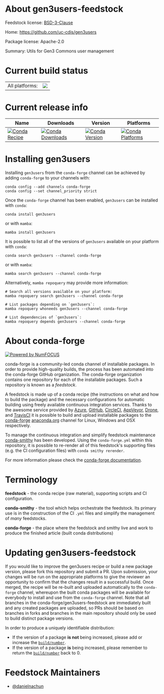 About gen3users-feedstock
=========================

Feedstock license: [BSD-3-Clause](https://github.com/conda-forge/gen3users-feedstock/blob/main/LICENSE.txt)

Home: https://github.com/uc-cdis/gen3users

Package license: Apache-2.0

Summary: Utils for Gen3 Commons user management

Current build status
====================


<table><tr><td>All platforms:</td>
    <td>
      <a href="https://dev.azure.com/conda-forge/feedstock-builds/_build/latest?definitionId=25221&branchName=main">
        <img src="https://dev.azure.com/conda-forge/feedstock-builds/_apis/build/status/gen3users-feedstock?branchName=main">
      </a>
    </td>
  </tr>
</table>

Current release info
====================

| Name | Downloads | Version | Platforms |
| --- | --- | --- | --- |
| [![Conda Recipe](https://img.shields.io/badge/recipe-gen3users-green.svg)](https://anaconda.org/conda-forge/gen3users) | [![Conda Downloads](https://img.shields.io/conda/dn/conda-forge/gen3users.svg)](https://anaconda.org/conda-forge/gen3users) | [![Conda Version](https://img.shields.io/conda/vn/conda-forge/gen3users.svg)](https://anaconda.org/conda-forge/gen3users) | [![Conda Platforms](https://img.shields.io/conda/pn/conda-forge/gen3users.svg)](https://anaconda.org/conda-forge/gen3users) |

Installing gen3users
====================

Installing `gen3users` from the `conda-forge` channel can be achieved by adding `conda-forge` to your channels with:

```
conda config --add channels conda-forge
conda config --set channel_priority strict
```

Once the `conda-forge` channel has been enabled, `gen3users` can be installed with `conda`:

```
conda install gen3users
```

or with `mamba`:

```
mamba install gen3users
```

It is possible to list all of the versions of `gen3users` available on your platform with `conda`:

```
conda search gen3users --channel conda-forge
```

or with `mamba`:

```
mamba search gen3users --channel conda-forge
```

Alternatively, `mamba repoquery` may provide more information:

```
# Search all versions available on your platform:
mamba repoquery search gen3users --channel conda-forge

# List packages depending on `gen3users`:
mamba repoquery whoneeds gen3users --channel conda-forge

# List dependencies of `gen3users`:
mamba repoquery depends gen3users --channel conda-forge
```


About conda-forge
=================

[![Powered by
NumFOCUS](https://img.shields.io/badge/powered%20by-NumFOCUS-orange.svg?style=flat&colorA=E1523D&colorB=007D8A)](https://numfocus.org)

conda-forge is a community-led conda channel of installable packages.
In order to provide high-quality builds, the process has been automated into the
conda-forge GitHub organization. The conda-forge organization contains one repository
for each of the installable packages. Such a repository is known as a *feedstock*.

A feedstock is made up of a conda recipe (the instructions on what and how to build
the package) and the necessary configurations for automatic building using freely
available continuous integration services. Thanks to the awesome service provided by
[Azure](https://azure.microsoft.com/en-us/services/devops/), [GitHub](https://github.com/),
[CircleCI](https://circleci.com/), [AppVeyor](https://www.appveyor.com/),
[Drone](https://cloud.drone.io/welcome), and [TravisCI](https://travis-ci.com/)
it is possible to build and upload installable packages to the
[conda-forge](https://anaconda.org/conda-forge) [anaconda.org](https://anaconda.org/)
channel for Linux, Windows and OSX respectively.

To manage the continuous integration and simplify feedstock maintenance
[conda-smithy](https://github.com/conda-forge/conda-smithy) has been developed.
Using the ``conda-forge.yml`` within this repository, it is possible to re-render all of
this feedstock's supporting files (e.g. the CI configuration files) with ``conda smithy rerender``.

For more information please check the [conda-forge documentation](https://conda-forge.org/docs/).

Terminology
===========

**feedstock** - the conda recipe (raw material), supporting scripts and CI configuration.

**conda-smithy** - the tool which helps orchestrate the feedstock.
                   Its primary use is in the construction of the CI ``.yml`` files
                   and simplify the management of *many* feedstocks.

**conda-forge** - the place where the feedstock and smithy live and work to
                  produce the finished article (built conda distributions)


Updating gen3users-feedstock
============================

If you would like to improve the gen3users recipe or build a new
package version, please fork this repository and submit a PR. Upon submission,
your changes will be run on the appropriate platforms to give the reviewer an
opportunity to confirm that the changes result in a successful build. Once
merged, the recipe will be re-built and uploaded automatically to the
`conda-forge` channel, whereupon the built conda packages will be available for
everybody to install and use from the `conda-forge` channel.
Note that all branches in the conda-forge/gen3users-feedstock are
immediately built and any created packages are uploaded, so PRs should be based
on branches in forks and branches in the main repository should only be used to
build distinct package versions.

In order to produce a uniquely identifiable distribution:
 * If the version of a package **is not** being increased, please add or increase
   the [``build/number``](https://docs.conda.io/projects/conda-build/en/latest/resources/define-metadata.html#build-number-and-string).
 * If the version of a package **is** being increased, please remember to return
   the [``build/number``](https://docs.conda.io/projects/conda-build/en/latest/resources/define-metadata.html#build-number-and-string)
   back to 0.

Feedstock Maintainers
=====================

* [@danielnachun](https://github.com/danielnachun/)

